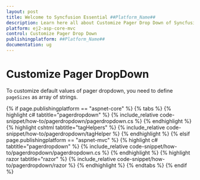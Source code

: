 ```yaml
---
layout: post
title: Welcome to Syncfusion Essential ##Platform_Name##
description: Learn here all about Customize Pager Drop Down of Syncfusion Essential ##Platform_Name## widgets based on HTML5 and jQuery.
platform: ej2-asp-core-mvc
control: Customize Pager Drop Down
publishingplatform: ##Platform_Name##
documentation: ug
---
```



# Customize Pager DropDown

To customize default values of pager dropdown, you need to define `pageSizes` as array of strings.

{% if page.publishingplatform == "aspnet-core" %}
{% tabs %}
{% highlight c# tabtitle="pagerdropdown" %}
{% include_relative code-snippet/how-to/pagerdropdown/pagerdropdown.cs %}
{% endhighlight %}
{% highlight cshtml tabtitle="tagHelpers" %}
{% include_relative code-snippet/how-to/pagerdropdown/tagHelper %}
{% endhighlight %}
{% elsif page.publishingplatform == "aspnet-mvc" %}
{% highlight c# tabtitle="pagerdropdown" %}
{% include_relative code-snippet/how-to/pagerdropdown/pagerdropdown.cs %}
{% endhighlight %}
{% highlight razor tabtitle="razor" %}
{% include_relative code-snippet/how-to/pagerdropdown/razor %}
{% endhighlight %}
{% endtabs %}
{% endif %}


